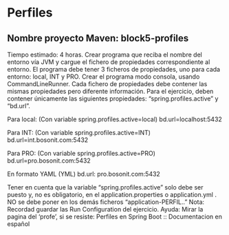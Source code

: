 # Perfiles
## Nombre proyecto Maven: block5-profiles
Tiempo estimado: 4 horas.
Crear programa que reciba el nombre del entorno vía JVM y cargue el fichero de propiedades correspondiente al entorno. El programa debe tener 3 ficheros de propiedades, uno para cada entorno: local, INT y PRO.
Crear el programa modo consola, usando CommandLineRunner.
Cada fichero de propiedades debe contener las mismas propiedades pero diferente información. Para el ejercicio, deben contener únicamente las siguientes propiedades: “spring.profiles.active” y “bd.url”.

Para local: (Con variable spring.profiles.active=local)
bd.url=localhost:5432

Para INT:  (Con variable spring.profiles.active=INT)
bd.url=int.bosonit.com:5432

Para PRO:  (Con variable spring.profiles.active=PRO)
bd.url=pro.bosonit.com:5432

En formato YAML (YML)
bd.url: pro.bosonit.com:5432




Tener en cuenta que la variable “spring.profiles.active” solo debe ser puesto y, no es obligatorio, en el application.properties o application.yml . NO se debe poner en los demás ficheros “application-PERFIL..”
Nota: Recordad guardar las Run Configuration del ejercicio.
Ayuda: Mirar la pagina del ‘profe’, si se resiste:  Perfiles en Spring Boot :: Documentacion en español  
